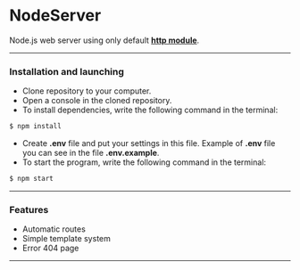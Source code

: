# NodeServer
Node.js web server using only default [**http module**](https://nodejs.org/api/http.html).
___
### Installation and launching
- Clone repository to your computer.
- Open a console in the cloned repository.
- To install dependencies, write the following command in the terminal:
```bash
$ npm install
```
- Create **.env** file and put your settings in this file. Example of **.env** file you can see in the file **.env.example**.
- To start the program, write the following command in the terminal:
```bash
$ npm start
```
___
### Features
- Automatic routes
- Simple template system
- Error 404 page
___